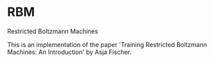 RBM
====

Restricted Boltzmann Machines

This is an implementation of the paper 'Training Restricted Boltzmann Machines: An Introduction' by Asja Fischer.

